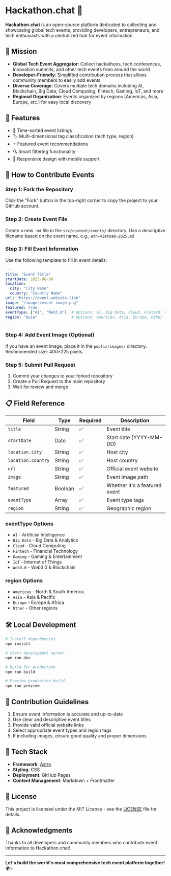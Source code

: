 # Hackathon.chat 🚀

**Hackathon.chat** is an open-source platform dedicated to collecting and showcasing global tech events, providing developers, entrepreneurs, and tech enthusiasts with a centralized hub for event information.

## 🎯 Mission

- **Global Tech Event Aggregator**: Collect hackathons, tech conferences, innovation summits, and other tech events from around the world
- **Developer-Friendly**: Simplified contribution process that allows community members to easily add events
- **Diverse Coverage**: Covers multiple tech domains including AI, Blockchain, Big Data, Cloud Computing, Fintech, Gaming, IoT, and more
- **Regional Organization**: Events organized by regions (Americas, Asia, Europe, etc.) for easy local discovery

## 🌟 Features

- 📅 Time-sorted event listings
- 🏷️ Multi-dimensional tag classification (tech type, region)
- ⭐ Featured event recommendations
- 🔍 Smart filtering functionality
- 📱 Responsive design with mobile support

## 🤝 How to Contribute Events

### Step 1: Fork the Repository
Click the "Fork" button in the top-right corner to copy the project to your GitHub account.

### Step 2: Create Event File
Create a new `.md` file in the `src/content/events/` directory. Use a descriptive filename based on the event name, e.g., `eth-vietnam-2025.md`

### Step 3: Fill Event Information
Use the following template to fill in event details:

```yaml
---
title: "Event Title"
startDate: 2025-08-09
location:
  city: "City Name"
  country: "Country Name"
url: "https://event-website-link"
image: "/images/event-image.png"
featured: true
eventType: ["AI", "Web3.0"]  # Options: AI, Big Data, Cloud, Fintech, Gaming, IoT, Web3.0
region: "Asia"               # Options: Americas, Asia, Europe, Other
---
```

### Step 4: Add Event Image (Optional)
If you have an event image, place it in the `public/images/` directory. Recommended size: 400×225 pixels.

### Step 5: Submit Pull Request
1. Commit your changes to your forked repository
2. Create a Pull Request to the main repository
3. Wait for review and merge

## 📋 Field Reference

| Field | Type | Required | Description |
|-------|------|----------|-------------|
| `title` | String | ✅ | Event title |
| `startDate` | Date | ✅ | Start date (YYYY-MM-DD) |
| `location.city` | String | ✅ | Host city |
| `location.country` | String | ✅ | Host country |
| `url` | String | ✅ | Official event website |
| `image` | String | ✅ | Event image path |
| `featured` | Boolean | ✅ | Whether it's a featured event |
| `eventType` | Array | ✅ | Event type tags |
| `region` | String | ✅ | Geographic region |

### eventType Options
- `AI` - Artificial Intelligence
- `Big Data` - Big Data & Analytics
- `Cloud` - Cloud Computing
- `Fintech` - Financial Technology
- `Gaming` - Gaming & Entertainment
- `IoT` - Internet of Things
- `Web3.0` - Web3.0 & Blockchain

### region Options
- `Americas` - North & South America
- `Asia` - Asia & Pacific
- `Europe` - Europe & Africa
- `Other` - Other regions

## 🛠️ Local Development

```bash
# Install dependencies
npm install

# Start development server
npm run dev

# Build for production
npm run build

# Preview production build
npm run preview
```

## 📝 Contribution Guidelines

1. Ensure event information is accurate and up-to-date
2. Use clear and descriptive event titles
3. Provide valid official website links
4. Select appropriate event types and region tags
5. If including images, ensure good quality and proper dimensions

## 🤖 Tech Stack

- **Framework**: [Astro](https://astro.build/)
- **Styling**: CSS
- **Deployment**: GitHub Pages
- **Content Management**: Markdown + Frontmatter

## 📄 License

This project is licensed under the MIT License - see the [LICENSE](LICENSE) file for details.

## 🙏 Acknowledgments

Thanks to all developers and community members who contribute event information to Hackathon.chat!

---

**Let's build the world's most comprehensive tech event platform together!** 🌍✨

